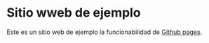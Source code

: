 Sitio wweb de ejemplo
=====================

Este es un sitio web de ejemplo la funcionabilidad de [Github pages](https://pages.github.com/).

